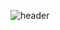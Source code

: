 ![header](https://capsule-render.vercel.app/api?type=waving&color=auto&height=300&section=header&text=Welcome&fontSize=90)
